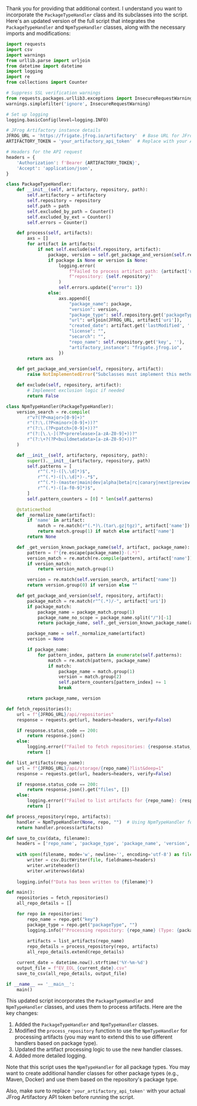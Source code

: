 Thank you for providing that additional context. I understand you want to incorporate the `PackageTypeHandler` class and its subclasses into the script. Here's an updated version of the full script that integrates the `PackageTypeHandler` and `NpmTypeHandler` classes, along with the necessary imports and modifications:

```python
import requests
import csv
import warnings
from urllib.parse import urljoin
from datetime import datetime
import logging
import re
from collections import Counter

# Suppress SSL verification warnings
from requests.packages.urllib3.exceptions import InsecureRequestWarning
warnings.simplefilter('ignore', InsecureRequestWarning)

# Set up logging
logging.basicConfig(level=logging.INFO)

# JFrog Artifactory instance details
JFROG_URL = 'https://frigate.jfrog.io/artifactory'  # Base URL for JFrog
ARTIFACTORY_TOKEN = 'your_artifactory_api_token'  # Replace with your API token

# Headers for the API request
headers = {
    'Authorization': f'Bearer {ARTIFACTORY_TOKEN}',
    'Accept': 'application/json',
}

class PackageTypeHandler:
    def __init__(self, artifactory, repository, path):
        self.artifactory = artifactory
        self.repository = repository
        self.path = path
        self.excluded_by_path = Counter()
        self.excluded_by_ext = Counter()
        self.errors = Counter()

    def process(self, artifacts):
        axs = []
        for artifact in artifacts:
            if not self.exclude(self.repository, artifact):
                package, version = self.get_package_and_version(self.repository, artifact)
                if package is None or version is None:
                    logging.error(
                        f"Failed to process artifact path: {artifact['uri']} in "
                        f"repository: {self.repository}"
                    )
                    self.errors.update({"error": 1})
                else:
                    axs.append({
                        "package_name": package,
                        "version": version,
                        "package_type": self.repository.get('packageType', ''),
                        "url": urljoin(JFROG_URL, artifact['uri']),
                        "created_date": artifact.get('lastModified', ''),
                        "license": "",
                        "secarch": "",
                        "repo_name": self.repository.get('key', ''),
                        "artifactory_instance": "frigate.jfrog.io",
                    })
        return axs

    def get_package_and_version(self, repository, artifact):
        raise NotImplementedError("Subclasses must implement this method")

    def exclude(self, repository, artifact):
        # Implement exclusion logic if needed
        return False

class NpmTypeHandler(PackageTypeHandler):
    version_search = re.compile(
        r"v?(?P<major>[0-9]+)"
        r"(?:\.(?P<minor>[0-9]+))?"
        r"(?:\.(?P<patch>[0-9]+))?"
        r"(?:[\.\-](?P<prerelease>[a-zA-Z0-9]+))?"
        r"(?:\+?(?P<buildmetadata>[a-zA-Z0-9]+))?"
    )

    def __init__(self, artifactory, repository, path):
        super().__init__(artifactory, repository, path)
        self.patterns = [
            r"^(.*)-([\.\d]*)$",
            r"^(.*)-([\.\d]*)-.*$",
            r"^(.*)-(master|main|dev|alpha|beta|rc|canary|next|preview|latest|HEAD)$",
            r"^(.*)-([a-f0-9]*)$",
        ]
        self.pattern_counters = [0] * len(self.patterns)

    @staticmethod
    def _normalize_name(artifact):
        if 'name' in artifact:
            match = re.match(r"(.*)\.(tar\.gz|tgz)", artifact['name'])
            return match.group(1) if match else artifact['name']
        return None

    def _get_version_known_package_name(self, artifact, package_name):
        pattern = f"{re.escape(package_name)}-(.*)"
        version_match = re.match(re.compile(pattern), artifact['name'])
        if version_match:
            return version_match.group(1)

        version = re.match(self.version_search, artifact['name'])
        return version.group(0) if version else ""

    def get_package_and_version(self, repository, artifact):
        package_match = re.match(r"^(.*)/-", artifact['uri'])
        if package_match:
            package_name = package_match.group(1)
            package_name_no_scope = package_name.split("/")[-1]
            return package_name, self._get_version_known_package_name(artifact, package_name_no_scope)

        package_name = self._normalize_name(artifact)
        version = None

        if package_name:
            for pattern_index, pattern in enumerate(self.patterns):
                match = re.match(pattern, package_name)
                if match:
                    package_name = match.group(1)
                    version = match.group(2)
                    self.pattern_counters[pattern_index] += 1
                    break

        return package_name, version

def fetch_repositories():
    url = f"{JFROG_URL}/api/repositories"
    response = requests.get(url, headers=headers, verify=False)

    if response.status_code == 200:
        return response.json()
    else:
        logging.error(f"Failed to fetch repositories: {response.status_code}")
        return []

def list_artifacts(repo_name):
    url = f"{JFROG_URL}/api/storage/{repo_name}?list&deep=1"
    response = requests.get(url, headers=headers, verify=False)

    if response.status_code == 200:
        return response.json().get("files", [])
    else:
        logging.error(f"Failed to list artifacts for {repo_name}: {response.status_code}")
        return []

def process_repository(repo, artifacts):
    handler = NpmTypeHandler(None, repo, "")  # Using NpmTypeHandler for all types for now
    return handler.process(artifacts)

def save_to_csv(data, filename):
    headers = ['repo_name', 'package_type', 'package_name', 'version', 'url', 'created_date', 'license', 'secarch', 'artifactory_instance']
    
    with open(filename, mode='w', newline='', encoding='utf-8') as file:
        writer = csv.DictWriter(file, fieldnames=headers)
        writer.writeheader()
        writer.writerows(data)
    
    logging.info(f"Data has been written to {filename}")

def main():
    repositories = fetch_repositories()
    all_repo_details = []

    for repo in repositories:
        repo_name = repo.get("key")
        package_type = repo.get("packageType", "")
        logging.info(f"Processing repository: {repo_name} (Type: {package_type})")
        
        artifacts = list_artifacts(repo_name)
        repo_details = process_repository(repo, artifacts)
        all_repo_details.extend(repo_details)

    current_date = datetime.now().strftime('%Y-%m-%d')
    output_file = f"EV_EOL_{current_date}.csv"
    save_to_csv(all_repo_details, output_file)

if __name__ == '__main__':
    main()
```

This updated script incorporates the `PackageTypeHandler` and `NpmTypeHandler` classes, and uses them to process artifacts. Here are the key changes:

1. Added the `PackageTypeHandler` and `NpmTypeHandler` classes.
2. Modified the `process_repository` function to use the `NpmTypeHandler` for processing artifacts (you may want to extend this to use different handlers based on package type).
3. Updated the artifact processing logic to use the new handler classes.
4. Added more detailed logging.

Note that this script uses the `NpmTypeHandler` for all package types. You may want to create additional handler classes for other package types (e.g., Maven, Docker) and use them based on the repository's package type.

Also, make sure to replace `'your_artifactory_api_token'` with your actual JFrog Artifactory API token before running the script.
